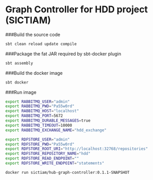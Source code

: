 # Graph Controller for HDD project (SICTIAM)
 
###Build the source code
```bash
sbt clean reload update compile 
```

###Package the fat JAR required by sbt-docker plugin 
```bash
sbt assembly 
```

###Build the docker image 
```bash
sbt docker 
```

###Run image

```bash
export RABBITMQ_USER="admin"
export RABBITMQ_PWD="Pa55w0rd"
export RABBITMQ_HOST="localhost"
export RABBITMQ_PORT=5672
export RABBITMQ_DURABLE_MESSAGES=true
export RABBITMQ_TIMEOUT=10000
export RABBITMQ_EXCHANGE_NAME="hdd_exchange"

export RDFSTORE_USER="admin"
export RDFSTORE_PWD="Pa55w0rd"
export RDFSTORE_ROOT_URI="http://localhost:32768/repositories"
export RDFSTORE_REPOSITORY_NAME="hdd"
export RDFSTORE_READ_ENDPOINT=""
export RDFSTORE_WRITE_ENDPOINT="statements"

docker run sictiam/hub-graph-controller:0.1.1-SNAPSHOT 
```